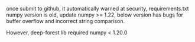once submit to github, it automatically warned at
security, requirements.txt numpy version is old,
update numpy >= 1.22,
below version has bugs for buffer overflow
and incorrect string comparison.

However, deep-forest lib required numpy < 1.20.0
